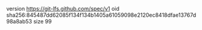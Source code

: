 version https://git-lfs.github.com/spec/v1
oid sha256:845487dd62085f134f134b1405a61059098e2120ec8418dfae13767d98a8ab53
size 99
